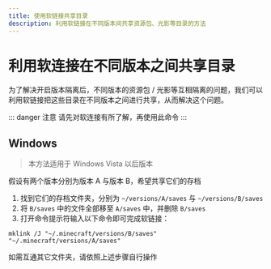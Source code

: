 ```yaml
---
title: 使用软链接共享目录
description: 利用软链接在不同版本间共享资源包、光影等目录的方法
---
```


# 利用软连接在不同版本之间共享目录

为了解决开启版本隔离后，不同版本的资源包 / 光影等互相隔离的问题，我们可以利用软链接把这些目录在不同版本之间进行共享，从而解决这个问题。

::: danger 注意
请先对软连接有所了解，再使用此命令
:::

## Windows

> 本方法适用于 Windows Vista 以后版本

假设有两个版本分别为版本 A 与版本 B，希望共享它们的存档

1. 找到它们的存档文件夹，分别为 `~/versions/A/saves` 与 `~/versions/B/saves`
2. 将 `B/saves` 中的文件全部移至 `A/saves` 中，并删除 `B/saves`
3. 打开命令提示符输入以下命令即可完成软链接：

```shell
mklink /J "~/.minecraft/versions/B/saves" "~/.minecraft/versions/A/saves"
```

如需互通其它文件夹，请依照上述步骤自行操作
